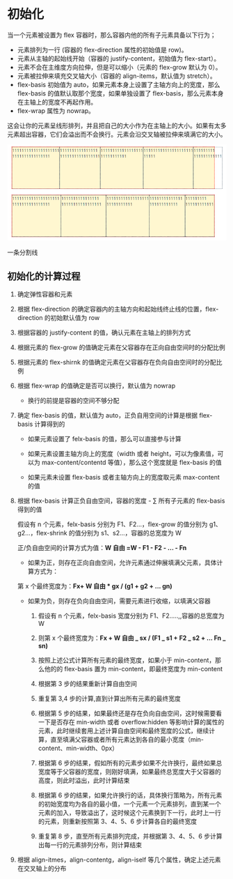 # 初始化

当一个元素被设置为 flex 容器时，那么容器内他的所有子元素具备以下行为；

- 元素排列为一行 (容器的 flex-direction 属性的初始值是 row)。
- 元素从主轴的起始线开始（容器的 justify-content，初始值为 flex-start）。
- 元素不会在主维度方向拉伸，但是可以缩小（元素的 flex-grow 默认为 0）。
- 元素被拉伸来填充交叉轴大小（容器的 align-items，默认值为 stretch）。
- flex-basis 初始值为 auto，如果元素本身上设置了主轴方向上的宽度，那么 flex-basis 的值默认取那个宽度，如果单独设置了 flex-basis，那么元素本身在主轴上的宽度不再起作用。
- flex-wrap 属性为 nowrap。

这会让你的元素呈线形排列，并且把自己的大小作为在主轴上的大小。如果有太多元素超出容器，它们会溢出而不会换行。元素会沿交叉轴被拉伸来填满它的大小。

![示意图](./assets/init.png)

<el-divider>一条分割线</el-divider>

## 初始化的计算过程

1. 确定弹性容器和元素

2. 根据 flex-direction 的确定容器内的主轴方向和起始线终止线的位置，flex-direction 的初始默认值为 row

3. 根据容器的 justify-content 的值，确认元素在主轴上的排列方式

4. 根据元素的 flex-grow 的值确定元素在父容器存在正向自由空间时的分配比例

5. 根据元素的 flex-shirnk 的值确定元素在父容器存在负向自由空间时的分配比例

6. 根据 flex-wrap 的值确定是否可以换行，默认值为 nowrap

   - 换行的前提是容器的空间不够分配

7. 确定 flex-basis 的值，默认值为 auto，正负自用空间的计算是根据 flex-basis 计算得到的

   - 如果元素设置了 felx-basis 的值，那么可以直接参与计算

   - 如果元素设置主轴方向上的宽度（width 或者 height，可以为像素值，可以为 max-content/contentd 等值），那么这个宽度就是 flex-basis 的值

   - 如果元素未设置 flex-basis 或者主轴方向上的宽度取元素 max-content 的值

8. 根据 flex-basis 计算正负自由空间，容器的宽度 - ∑ 所有子元素的 flex-basis 得到的值

   假设有 n 个元素，felx-basis 分别为 F1、F2...，flex-grow 的值分别为 g1、g2...，flex-shrink 的值分别为 s1、s2...，容器的总宽度为 W

   正/负自由空间的计算方式为值：**W 自由 =W - F1 - F2 - ... - Fn**

   - 如果为正，则存在正向自由空间，允许元素通过伸展填满父元素，具体计算方式为：

   第 x 个最终宽度为：**Fx+ W 自由 \* gx / (g1 + g2 + ... gn)**

   - 如果为负，则存在负向自由空间，需要元素进行收缩，以填满父容器

     1. 假设有 n 个元素，felx-basis 宽度分别为 F1、F2.....,,容器的总宽度为 W

     2. 则第 x 个最终宽度为：**Fx + W 自由 _ sx / (F1 _ s1 + F2 _ s2 + ... Fn _ sn)**

     3. 按照上述公式计算所有元素的最终宽度，如果小于 min-content，那么他的的 flex-basis 置为 min-content，即最终宽度为 min-content

     4. 根据第 3 步的结果重新计算自由空间

     5. 重复第 3,4 步的计算,直到计算出所有元素的最终宽度

     6. 根据第 5 步的结果，如果最终还是存在负向自由空间，这时候需要看一下是否存在 min-width 或者 overflow:hidden 等影响计算的属性的元素，此时继续套用上述计算自由空间和最终宽度的公式，继续计算，直至填满父容器或者所有元素达到各自的最小宽度（min-content、min-width、0px）

     7. 根据第 6 步的结果，假如所有的元素步如果不允许换行，最终如果总宽度等于父容器的宽度，则刚好填满，如果最终总宽度大于父容器的高度，则此时溢出，此时计算结束

     8. 根据第 6 步的结果，如果允许换行的话，具体换行策略为，所有元素的初始宽度均为各自的最小值，一个元素一个元素排列，直到某一个元素的加入，导致溢出了，这时候这个元素换到下一行，此时上一行的元素，则重新按照第 3、4、5、6 步计算各自的最终宽度

     9. 重复第 8 步，直至所有元素排列完成，并根据第 3、4、5、6 步计算出每一行的元素排列分布，则计算结束

9. 根据 align-itmes，align-contentg，align-iself 等几个属性，确定上述元素在交叉轴上的分布

<style scoped>
.item {
  border: 1px dashed;
  height: 150px;
}
.container {
  display: flex;
  border: 1px dashed red;
  background: #ffe5644d;
  width: 100%;
}
</style>
